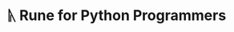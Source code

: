 # ᚣ Rune for Python Programmers
<!---
_A faster, safer, and more productive systems programming language_

Rune aims to provide much of the power of Python in a fast systems-programming
language designed for safety and speed.  Rune tries to offer much of the
expressive power of Python, including function polymorphism, without the
overhead of garbage collection.

This document is a brief introduction to Rune for Python programmers, with a
focus on the differences, shown by example.  Hopefully you will find this simple
to read based on your Python experience.

## Difference #1: Curly braces, not indentation

Rune uses curly braces, like C, C++, Java, C#, JavaScript, Go, etc.  This call
was tough to make, and there are pros and cons.

Pros:

    - Many Python coders enjoy indentation-based statement grouping, which
    requires less typing and results in fewer lines of code.

Cons:

    - Indentation based statement grouping leads to bugs when tabs and spaces
      are used in the same file.
    - Some folks have very low vision (including Rune's original author).  The
      blind dislike Python’s indentation-based grouping, which screen readers by
      default do not read out loud.

Python:

	if a > b:
		return a
	else:
		return b
Rune:

	if a > b {
		return a
	} else {
		return b
	}

To encourage similarity in programming style, Rune requires the open curly brace
to be on the same line as the statement: Rune requires it.

## Func, not def

There are lots of languages that call functions a word that implies function,
such as "function", "fun", "func" or "fn".  Rune uses "func" as a compromise
between "function" and "fn".

Python:

	def max(a, b):
		if a >= b:
			return a
		return b

Rune:

	func max(a, b) {
		return a >= b ? a : b  // Rune uses most C-style operators.
	}

Functions in both Python and Rune are highly polymorphic._  This means that you
can pass different types of objects to functions, and as long as all the
operations in the function are defined for those objects, it just works.

## Predefined functions and variables

The "max" function is predefined in both Python and Rune.  Predefined
Python-like functions and variables in the global scope are:

*   min
*   max
*   abs
*   range
*   argv (not sys.argv)
*   randString (cryptographically random bytes suitable for secret keys)
*   ord
*   chr

Note that Rune has no character type.  You can use '\n' and the usual escape
sequences but the result is a u8 integer.  The ord and chr functions convert
from a 1-character string to a u8 and back.

## Python-like CamelCase, not underscores

	class Person(self, name) {
		self.name = name
	
		func helloWorld(self) {
			println "Hello, world, from ", self.name, "."
		}
	}

Rune uses CapitalCamelCase by convention for classes, just like Python.  Lower
case is for variables, functions and methods.  Underscores are not legal
in identifiers.  Underscores are reserved for code generators where they ensure
non-collision with user variable names.

Rather than using \_ to create private identifiers, Rune makes identifiers public
between packages with the export keyword.  Modules within a package (files
within a directory) can always access identifiers in other modules within the
package.  The rationale for this is that ownership boundaries between code files
rarely divide modules within a package.

## Strings, text, variables and comments are all UTF-8

Strings in Rune are internally represented as arrays of 8-bit unsigned integers,
which are displayed as UTF-8 when printed.  Note that for security reasons (see
the Trojan Source attack), control characters are not allowed in Rune source files
other than newline, return, and tab characters.

The followin is valid in Rune:

    hässlich = "Μεδουσα"
    schön = "Ἀφροδίτη"
    \. = "."  // You can even used keywords as variables, if escaped with a backslash.
    println schön , " is prettier than ", hässlich , \.  // υποκειμενικά


## Comments

Rune uses C-like comments:

	// This is a single-line comment.
	/*
	  This is a block comment.
	  Note that /* embedded comments */ do not end the comment block.
	*/

## Rune is a systems programming language

Rune is meant for writing high performance secure code.  This drives the
majority of changes in Rune from Python.  For example:

*   No garbage collection (Rune’s memory system is memory safe, and fast)
*   Compiled, not interpreted (Rune compiles using the LLVM backend)
*   Rune programs are debugged using gdb

## Constructors in class declaration, not \_\_init\_\_

In general, Rune tries to avoid accessing what look like internal
compiler-specific variables where possible.  For example, constructors are not
declared with \_\_init\_\_.

Python:

	class Point:
		def __init__(self, x, y):
			self.x = x
			self.y = y
		
		def manhattanDist(self):
			return abs(x) + abs(y)

Rune:

	class Point(self, x, y) {
		self.x = x
		self.y = y
	
		func manhattanDist(self) {
			return abs(x) + abs(y)
		}
	}

Class construction parameters are passed to the class, which now looks more like
a function where methods are just sub-functions.

## Integers

Integers in Python are either fixed-width integer, rather then infinite
precision.  As a cryptography-centric systems language, Rune uses only
fixed-integer widths, but the width can be any size up to 2<sup>24</sup>-1.

Python:

	modulus = 2**255 - 19  # Prime number used in curve25519 elliptic curve crypto.

Rune:

    modulus = 2u256^255 - 19u256

Rune integer constants without a type suffix are unsigned 64-bit integers.  To
specify a width, add u\<width\> for unsigned integers, or i<width> for signed.

	123 → 64-bit unsigned integer
	0xdeadbeefu256 → a 256-bit unsigned integer

## Rune is strongly statically typed

In Rune, every type is automatically determined from constants at the leaves of
expression trees.  Further, type constraints can be annotated on every variable,
parameter, and function return type.  These type constraints are enforced at
compile-time.

If you call a function twice, with different parameter types, Rune instantiates
two different functions, one for each.  Basically, all functions in Rune are
template functions.


	func add(a, b) {
		return a + b  // Like Python, addition of strings or arrays means concatenate.
	}
	
	println add(3, 5)
	
	printlin add("This is", " a test")

Rune gives a compiler error when integer sizes are mixed.  For example:

	if x == 3u32 {  // An error if x is not a u32.
		…
	}
	if x == <x>3  {  // Works for any integer type of x wide enough to hold 3..
		...
	}


## Single type variables

Variables in Rune can only have a single assigned type for any given
instantiation of a function.  The following issues a compiler error:

	x = 1
	x = "test"  // Compiler error here since x changed type.

This is needed to make Rune strongly typed.

## Recursion

Types of every value in a function are determined from the parameter types
passed to the function.  For non-recursive functions, this always works out.
However, for a recursive function, Rune determines the return type from the
first return statement, which _must_ come before any recursive call.

Legal in Rune:

	func fact(n) {
		if n == 1 {
			return 1
		}
		return n * fact(n - 1)
	}

This will give a compiler error:

	func fact(n) {
		if n != 1 {
			return n * fact(n - 1)
		}
		return 1
	}

Try to evaluate the basis case first.

## Null

Unlike Python, Rune needs to know the concrete type of every constant, including
null, which acts like Python’s None.  In Rune, null is the empty reference to a
specific class type.  For example:

	point p = null(Point)  // Initialize a Point reference to null.

For classes with template parameters, you may specify a fully qualified type like:

	Point p = null(Point(u32, u32))

In most cases, Rune figures out the type of null from just the class name.  You
can also get away with referring to the type of an existing variable, including
self:

	// null on its own here is assumed to be of the same type as self.
	class Tree(self: Tree, label: string, left = null, right = null) {
		self.label = label
		self.left = left
		self.right = right
		self.parent = null(self)  // In the body, you must be more specific.
		...
	}
	
	n1 = Tree("N1", Tree("L1"), Tree("L2"))
	n2 = Tree("N2", Tree("L3"), Tree("L4"))
	n3 = Tree("N3", n1, n2)
	n4 = Tree("N4", null, Tree("L5"))  // null here is assumed to be Tree
	root = Tree("root", n3, n4)

To test if a variable is null, use isnull():

	if !isnull(point) {
		println point  // Works if Point has a toString method.
	}

Rune creates a default .toString() method for you in debug mode (using -g flag),
which can be called from gdb.

## Printing

Rune assumes there is a console output that can be used for debugging and/or
logging.  It is a compile-time error if you try to print a secret.  This causes
a compiler error:

        println rand32  // An error because rand32 generates a secret random value.

Like Python, Rune embraces printf-like formatting with the % operator

	println "%x" % (2u256^255 - 19u256)  // Print curve25519’s modulus in hex.

Currently supported format specifiers are:

* %s		- match a string value
* %b		- Match an bool value: prints true or false
* %i		- Match an Int value
* %u		- Match a Uint value
* %x		- Match an Int or Uint value, print in lower-case-hex
* %[\<type\>]	- Array of \<type\>
* %(\<type\>)	- Tuple of \<type\>

All format specifiers are checked at compile time and are type safe.  In
general, you can print builtin types directly without formatting, and a default
format will be used.

The only difference between print and println is that println appends a newline.
These are equivalent:

	print "Hello, World!\n"
	println "Hello, World!"

## Dictionaries

In Rune, all dictionary entries have to have the same key types and the same
value types, and they have to be declared when you create the dictionary:

Rune:

	d = Dict(string, u32)
	d["Bill"] = 123u32

Python:

	d = {}
	d["Bill"] = 123

## Type constraints

Rune tries to be as polymorphic as possible, which was inspired from Python.
However, in most cases,  there is value in clearly stating the types of
variables and functions.  For example:

	func addThree(a: Int | Uint) -> typeof(a) {
		return a + <a>3  // <a> means cast to the type of a.
	}

Type constraints give Rune no additional expressive power, but help avoid bugs
and convey the programmer’s intent to the reader.  It is very common in Rune to
cast a value to the type of another value, which is what \<a\> means, which is
shorthand for \<typeof(a)\>.

You can take the union of two type constraints with the | operator.  This means
that either type is allowed.  All unsigned integers match Uint, and all signed
integers match Int.  To specify a particular width:

	func add3(a: u32) -> u32 {
		return a + 3u32
	}

You can also restrict types in variable assignments:

	a: string = 0x123.toString(2)  // a will be "100100011"

## Looping

Rune supports Python-style looping:

	for i in range(0, 11, 2) {  // Print 0, 2, 4, …, 10, same as Python.
		println i  // "println" adds a \n at the end, while "print" does not.
	}
	i = 0
	while i <= 10 {
		println i
		i += 2
	}

And also C-like for-loops:

	for i = 0, i <= 10, i += 2 {
		println i
	}

And one more loop structure to reduce the assignment-in-condition problem:

	do {
		c = getNextChar()
	} while c != ‘\0’ {
		processChar(c)
	}

The do-block always executes, and the while-block only executes if the condition
is true, after which we jump to the start of the do-block.  If the condition is
false, the loop terminates.  This avoids the common C/C++ hack:

In C, the programmer would be tempted to write:

	int c;
	while ((c = getNextChar()) != '\0') {
		processChar(c);
	}

## Iterators

Rune uses "co-routines" which are similar to Python’s "generators":

	// Simplified range iterator:
	iterator range(n) {
		for i = <n>0, i < n, i += <n>1 {
			yield i
		}
	}

Currently,only one yield statement is allowed in an iterator, and iterators are
always inlined.

## Tuples and arrays

Tuples and arrays are supported in Rune.  Currently, unpacking syntax is not yet
supported, but is planned.

	l = [1, 2, 3, 4]
	names = ["Bill", "Bob", "Dave"]

Note that array elements _must have the same type_, unlike Python.  Tuples are
defined like Python, but with () rather than just commas:

	point = (x, y)
	x = point[0]; y = point[1]

However, _tuples in Rune are mutable!_  Tuples are always passed by
reference, not value, just like arrays.

## Builtin type expressions

Each builtin type has a class representing its type, which holds some methods for the type:

*   Array
*   Function
*   Bool
*   String
*   Uint
*   Int
*   Tuple
*   Class
*   Float

These are template types that match categories of concrete types.  Some examples of constants of each type:

*   Array: [1, 2, 3] or [["one", "two"], ["three"]], arrayof(u8) for an empty array of u8
*   Bool: true, false  (lower case)
*   String: "Hello, World!"
*   Uint: 123u64, 0 (a u64), 0xdeadbeefu32
*   Int: -1i32, 123i64
*   Tuple: ("Bill", 123, [1u32, 2u32])
*   Class: MyString("test")
*   Float: 1.1e3 (defaults to f64, like C++ double), 3.14159f32, 2.0f64

Each concrete type can also be specified with a type expression:

	Array: [string], [[u32]]
	Bool: bool
	String: string
	Uint: u64, u123
	Int: i64, i2048
	Tuple: (string, u64, [u32])
	Class: typeof(MyString(string))
	Float: f32, (f32, f64)

To create an empty array of a given type:

	emptyArrayOfStrings = arrayof(string)

## Class templates

All functions, including class constructors, are templates in that calling them
with different types of parameters results in different functions being
instantiated.  This is the heart of polymorphism.  Simply calling a class
constructor with different types of arguments does not create a new class.

For classes only, you can specify the template parameters that will instatiate a
new class when different datatypes are used by putting the parameter name in
angle brackets:

	class Point(self, <x>, <y>) {
		self.x = x
		self.y = y
	…
	}

This allows, for a template Matrix class that can have different element types
based on how the constructor is called.

## Secrets

Rune is designed for safer processing over secret keys used in cryptography.
When a secret is declared, the code generated by the compiler will run in
constant time when processing data involving that secret.

	password = secret("PaSsw0rd1")
	if password == "password" {  // This line is a compiler error.
		throw "Don’t use \"password\" as the password!"
	}

You cannot branch based on a Boolean value derived from a secret.  You may not
use a secret integer as an index into an array.  You also may not print a
secret.  The Rune compiler automatically generates constant-time code when
arguments to an operator are secret.

Eventually, you will want to reveal data derived in part from a secret, for
example after encrypting a secret message, the ciphertext can be revealed:

	password = secret("PaSsw0rd1")  // Typical poor password.  Let’s not leak it!
	message = secret("Learn Rune!")
	ciphertext = AesGcm256Encrypt(password, message)
	println reveal(ciphertext)

In Rune, secrets are viral.  Any operation involving a secret yields a datatype
that is also secret.  We can add a secret and non-secret, but the result is
secret.  If you assign a non-secret value to a variable containing a secret, the
value becomes secret.

Secret is part of the datatype in Rune, enabling efficient static checking.

## Random numbers

Cryptography does not work without hard to guess random numbers.  Rune provides
cryptographic pseudo-random numbers (seeded with true random) on demand.  To
generate a random integer:

	key = rand256  // A 256-bit random unsigned secret integer

Random strings are easy, too:

	nonce = randString(16)

To print them, you’ll have to reveal them:

	println reveal(nonce)

Be careful what you reveal!

## Switch statements

As most system programming languages, Rune includes a switch statement:

	switch x {
		case 1 {
			println "one"
		}
		case 2 {
			println "two"
		}
		default {
			println "many"
		}
	}

Unlike C, the cases can be arbitrary expressions.  There is no fall-through, and
no need for a break statement.

## Switching on types

In Rune, only operators can be overloaded, not functions.  This leads to
situations where we wish we had different functionality in a function based on
the types of arguments passed.  In Python we can use isinstance(object, type) to
test the object type and change a function’s behavior.

Similarly, in Rune, we can switch on the type of an object, and only the
matching case is instantiated in the compiled code:

	class MyString(self, value) {
		switch (typeof(value)) {
			case string {
				self.value: string = value
			}
			case u8 {
				self.value: string = <string>[value]
			}
			case [u8] {
				self.value: string = <string>value
			}
			case MyString {
				self.value: string = value.value
			}
		}
	}

The compiler figures out the type of value at compile time and only instantiates
the matching case.  Types are first-class citizens in Rune.  You can pass them
to functions, assign them to variables, and use them in switch statements.

## Import statements

The basic Python module import statement is supported, but not `from foo import
*`. Rune also supports `import as`, e.g. `import numpy as np`.

To import modules in the same package (directory), use `use foo` syntax, which
means you can access that module's global variables and functions, even when not
marked "export".

## Linking with C functions

If you need to call a C/C++ function, use the extern "C" declaration:

	extern "C" putchar(c: u8)

Currently, you can pass in or receive back small integers (<= u64).

## Operators

Like many languages, Rune has support for most C operators.  The ones that have
changed are:

*   `x^2` means x squared, orphaning the XOR operator.  Rune is for crypto, so math comes first.
*   `A @ B` means A XOR B, because ^ means "to the power of".
*   `i++, ++i, i--, --i` are deleted, as in Python.
*   Rotation operators (often used in cryptography) are added: `x <<< dist`, and `x >>> dist`.
*   Arithmetic overflow throws an error!  An exception is `-1u32` is allowed.
*   In the rare cases you want overflow to be undetected, use `!+, !-, !*, and !/`
*   Down-conversion that can truncate bits should use `!<type>`, e.g. `!<u256>-1i512`.

Modular addition is also quite common in cryptography, so the mathematical
notion of "mod" has been added:

	// A is Alice’s pubkey, a is her privkey, g is the group generator, and p the prime modulus.
	A = g^a mod p
	B = g^b mod p
	aliceShared = B^a mod p
	bobShared = A^b mod p
	assert A^b == B^a mod p

Mathematical expressions to the left of mod are evaluated modulo the modulus.

## Overloading operators

Rune does this a bit differently:

	// <x> and <y> here mean they are class template variables.
	// Different classes will be instantiated for each set of types passed for x and y.
	class Point(self, <x>, <y>) {
		self.x = x
		self.y = y
	
		operator + (a: Point, b: Point): Point {
			return Point(a.x + b.x, a.y + b.y)
		}
	}

Operator overloading in Rune can specify type restrictions, which can be
concrete types like u32, or type classes like Uint.  The compiler generates an
error if more than one operator overload matches a given call.

You can define the overload anywhere, not just in a class.  They become global,
which should not be a problem so long as you include a reference to an object of
your class as a parameter.

## The toString() method

If a class has a toString() method, it will be called in print and println
statements, as well as throw.  If you print an object instance of a class
without defining a toString() method, a default method will be added for you,
but only in debug mode, specified with the -g flag.

Int.toString and Uint.toString take a base as a parameter, which defaults to 10:

	println 0x123.toString(8)  // prints 443

## Var parameters

Because Rune is a systems programming language, efficiency is critical.  Python
and Rune allow tuples to be returned which is the Pythonic way of returning
multiple values.  However, this creates new values on the stack when it is often
more efficient to directly overwrite existing values.

Rune offers Pascal-like "var" parameters:

	func increment(var x) {
		x += <x>1
	}

## Parameters are immutable by default

Because Rune is designed for safety, parameters are immutable and cannot be
assigned to, unless they are declared ‘var’.  This is important in Rune since
folks may forget that passing in a u128 will be by reference while passing in a
u32 will be by value.

Legal in Python:

	def inc(x):
		x += 1
		return x

Compiler error in Rune, because x is const:

	func inc(x) {
		x += 1  // This assignment generates a compiler error.
		return x
	}

## Values are copied (or moved) on variable assignment

In Python, if you want a local copy of an array, you must use a hack like this:

	localList = list[:]

In Rune, all assignments imply deep copy for built-in types.  For Class object
references, only the reference is copied.

	listCopy = list  // Copies the array
	assert(listCopy == list)  // True because Rune does deep list comparison.
	a1 = Foo("test)  // Create a Foo object
	a2 = a1  // Does not copy the Foo object in a1.  Copies the reference insetead.
	assert(a1 == a2)  // True because the references are equal
	t1 = (1, "two")
	t2 = t1  // Makes a copy of the tuple in t1
	assert(t1 == t2)  // Rune does not deep compare tuples.

## Current builtin type methods

*   `Array.length()` -- Returns the length of the array in native machine width.
*   `Array.resize(length)` -- Resize the array.  Length is in native machine width.
*   `Array.append(element)` -- Append the element to the array.
*   `Array.concat(array)` -- Concatenate the arrays.
*   `Array.reverse() ` -- Reverse the elements in the array.
*   `Array.toString() ` -- Convert the array to a string representation.
*   `String.length()` -- Returns the length of the string in native machine width.
*   `String.resize(length)` -- Resize the string.  Length is in native machine width.
*   `String.append(c: u8)` -- Append the character to the array.
*   `String.concat(s: string)` -- Concatenate the strings.
*   `String.reverse() ` -- Reverse the characters in the string byte-by-byte.
*   `String.toUintLE(type: Uint)  // Eg s.toUintLE(u512).  Pass an integer type, not an integer width.
*   `String.toHex()` -- Convert the binary string to a hexadecimal string twice as long.
*   `String.fromHex()` -- Convert hexadecimal string to binary string.
*   `String.find()` -- Like Python find.
*   `String.rfind()` -- Like Python rfind.
*   `Uint.toStringLE()` -- Convert an unsigned integer to a string, little-endian.
*   `Uint.toString(base=10)` -- Convert an unsigned integer to a string, using the base.
*   `Int.toString(base=10)` -- Convert a signed integer to a string, using the base.
*   `Bool.toString(` -- Convert a bool value to the string "true" or "false".
*    Tuple.toString()  -- Convert the tuple to a string representation.

## Unit tests

Python code often has a statement like this near the end of a file:

	if __name__ == "__main__":

Everything after it usually is some sort of test code the author wrote to
verify the code works.  In Rune, we formalize this concept with unittest
statements.

	func fact(n) {
		if n == 1 {
			return 1
		}
		return n*fact(n-1)
	}
	
	unittest factTest {
		if fact(6) != 720 {
			throw "Incorrect value for fact(6)"
		}
		println "Passed"
	}

These tests do nothing unless they are in the main module, just like Python.

## Rune relationships

Relationships differentiates Rune from nearly every other language.  There is a
decades old bug in our computer languages:

> Who informs the parent objects of a child object, when a child object is destroyed?

Python is garbage-collected, and does not have this dangling-pointer problem,
and Rune attempts to have similar power, while running fast.  However, if a
child object is accidentally left hanging off of one of its parents, Python will
have a memory leak.

Instead of pointers, Rune has object references, similar to Python.  Most complex
relationships between classes are instantiated with relation statements.  For
example, to create a DoublyLinked relationship between a Graph class and a Node
class:

	relation DoublyLinked Graph Node cascade

The "cascade" at the end means cascade-delete.  If you destroy a node, as in:

	node.destroy()

Then the auto-generated Node destructor will automatically remove itself from
its Graph.  If the graph object is destroyed:

	graph.destroy()

Then the graph’s auto-generated destructor will destroy all its nodes, because
we specified cascade-delete.  Otherwise, it would simply remove them from the
doubly-linked list before freeing the graph object.

If you further define an Edge class and want a directed graph, you can add two
additional relationships:

	relation DoublyLinked Node:from Edge:out cascad
	relation DoublyLinked Node:to Edge:in cascad

This means that Node has an outEdges iterator, and an inEdges iterator:

	// Print names of nodes in the graph that are reachable by traversing only forward edges.
	func printReachableNodes(node: Node, reachedNodes) {
		print node.name
		node.visited = true
		reachedNodes.append(node)
		for edge in node.outEdges() {
			otherNode = edge.toNode
			if !otherNode.visited {
				printReachableNodes(otherNode, reachedNodes)
			}
		}
	}

Now detroying the graph recursively deletes all its nodes and edges.

You can create your own relationship types, but take care!  Rune’s safety
guarantees require relationship generators to be bug-free, which is harder than
it sounds.  Most folks will just use the default relationship types, which are:

* LinkedList - Singly-linked list: insert is fast, remove is slow.
* DoublyLinked - Doubly-linked list: both insert and remove are fast.
* TailLinked - Like LinkedList, but has a fast append fuinction.
* OneToOne - Parent has one child, and child has one parent
* Array - Like vectors of classes, but safer: children know how to remov
  themselves.
* Heapq - Binary heap queue, supporting constant-average-time push, log(n) pop,
  always returns smallest element, or largest if you set ascending false.
* Hashed - Hash table relationship, ordered by default.  Constant time
  insert, find, and removal.

Let's take a look at these relationship statements:

	relation TailLinked Node:From Edge:Out cascade
	relation TailLinked Node:To Edge:In cascade

TailLinked is defined in builtin/taillinked.rn, and is written in Rune.  It is
an efficient tail-linked list where the parent, Node, in this case, has a
firstOutEdge and a lastOutEdge object reference.  Since it is tail-linked, only
the forward iterator is defined, so given a node, looping through its outEdges
looks like:

	for edge in node.outEdges() {
		destNode = edge.toNode
		// Do something with node...
	}

## Reduce memory leaks with auto-generated destructors

In Python, we manually write destructors when we have complex relationships
between objects.  For example, we might have a segment object in a path that is
being merged with other segments that are all inp a straight line.  In Python we
would still need to remove the segment from all the relationships it has to
other segments and the parent object (eg a Polyline), or a memory leak would
result.

Rune saves you the hassle, and creates a destructor function that does this for
you.  Otherwise, Rune’s memory system acts almost just like Python’s garbage
collection, without actually doing garbage collection under the hood.  As stated
above, you are free to remove the object from cascade-delete relationships
manually, in which case the object’s destructor is automatically called when it
goes out of scope.

## Destructor hook

Occasionally you may need to create a destructor hook, which is a function
called when an object is destroyed.  Rune uses "final" methods for this:

	class Foo(self, name) {
		self.name = name
		
		final(self) {
			println "Destroying ", self.name
		}
	}
	
	foo = Foo("123")
	foo = null(Foo)

This results in "Destroying 123", because the Foo value stored in foo is
destroyed when foo is overwritten with null.

## Memory safety

One of the coolest features of Rune is its safe yet high performance memory
management.  All data is stored in dynamic arrays or on the stack.  These arrays
are not fixed like memory retured by malloc, and are occasionally compacted to
recover freed memory.  Top level objects are reference counted, and may not be
in pointer-loops with other reference counted objects..

Most objects should be in cascade-delete relationships.  These objects have no
need for reference coutning: they will be destroyed when one of their
cascade-delete parents is destroyed.  Cascade-delete objects can safely be in
relationship loops.

This scheme offers memory safefty like Rust, with improved performance, and
without the no-poiner-loop (other than in "unsafe" code) restriction.

## Generators

Not be confused with Python’s "generators", which other languages call
co-routines, Rune’s generators are actual code generators!  Rune generators are
interpreted by the compiler to instantiate code in existing classes, methods,
and functions.  Relationship generators automatically update both the parent and
child destructors to clean up when a child is destroyed, cascade-delete if the
relationship is cascade-delete, or remove children that are not cascade-delete
before destroying the parent.

This simple rule ensures that dangling pointers in Rune are impossible, so long
as the relationship generators are bug-free.  Generators are more powerful than
templates.  Generators can modify existing class methods, while templates
cannot.

Like complex C++ templates, most users will never write Rune generators.  If
you’ve read this far, and still want to see the magic under the hood, take a
look at existing relationship generators in the rune/builtin directory, such as
doublylinked.rn and hashed.rn.  Long-term, Rune’s generator capability will be
enhanced to have similar power to Java’s mirror classes, but they run at
compile-time.  For now, only features required to support the builtin
relationships are implemented.

## Running Rune

Follow Rune’s README to build and install Rune.  After that, you can create a
rune program, say the classic hello world, containing:

	println "Hello, World!"

In a file called hello.rn.  Then compile it:

	$ rune hello.rn

And run it:

	$ ./hello

To debug it with gdb, compile with the -g flag:

	$ rune -g hello.rn
	$ gdb ./hello

In the near-term, you’ll likely run into compiler bugs.  If you do, ping me, and
I’ll fix them.  Email bugs to
[waywardgeek@google.com](mailto:waywardgeek@google.com).

## The directed graph example

The power of Rune really shows when trying to create objects even as simle as a
graph.  Look how short the graph definition is.  An example
depth-first-traversal function is defined to print all the reachable nodes from
a given node, when traversing only forward edges.

	class Graph(self) {
	}
	
	class Node(self, graph, name) {
		self.name = name
		self.visited = false
	}
	
	class Edge(self, outNode: Node, inNode: Node) {
		outNode.appendOutEdge(self)
		inNode.appendInEdge(self)
	}
	
	relation DoublyLinkedList Graph  Node cascade
	// Edges have a "fromNode" and a "toNode".
	// Nodes have "outEdges" and "inEdges".
	relation DoublyLinkedList Node:from Edge:out cascade
	relation DoublyLinkedList Node:to Edge:in cascade
	
	// Print names of nodes in the graph that are reachable by traversing only forward edges.
	func printReachableNodes(node: Node, reachedNodes) {
		print node.name
		node.visited = true
		reachedNodes.append(node)
		for edge in node.outEdges() {
			otherNode = edge.toNode
			if !otherNode.visited {
				printReachableNodes(otherNode, reachedNodes)
			}
		}
	}
	
	func clearVisitedFlags(reachedNodes) {
		for i in range(reachedNodes.length()) {
			reachedNodes[i].visited = false
		}
	}
	
	unittest graphTest {
		// Build an example graph.
		graph = Graph()
		a = Node(graph, "A"); b = Node(graph, "B")
		c = Node(graph, "C"); d = Node(graph, "D")
		e = Node(graph, "E"); f = Node(graph, "F")
		Edge(a, b); Edge(b, c); Edge(c, a)
		Edge(d, b); Edge(d, a); Edge(c, e)
		Edge(e, a); Edge(f, d); Edge(f, c)
		
		// Should print ABCE.
		reachedNodes = arrayof(typeof(a))
		printReachableNodes(a, reachedNodes)
		println
		// Clear the visited flags on all the nodes we reached.
		clearVisitedFlags(reachedNodes)
	}

## Write your own crypto... in Rune! (but _never_ use it!)

See the Rune code in the crypto\_class directory.

One of the driving factors behind Rune is to help folks write cryptographic code
safely.  Applications in secure enclaves tend to be crypto-heavy, and experience
shows that it is nearly impossible to get this sort of code right without help
from the compiler.

I teach how to build a [cryptographic
sponge](https://en.wikipedia.org/wiki/Sponge_function), and how to use them to
build several fundamental crypto primitives such as collision-resistant hash
functions, and also I teach how implement a basic Diffie-Hellman public key
exchange.  If you write your crypto in Rune, you’ll likely get the constant-time
part right.
-->
